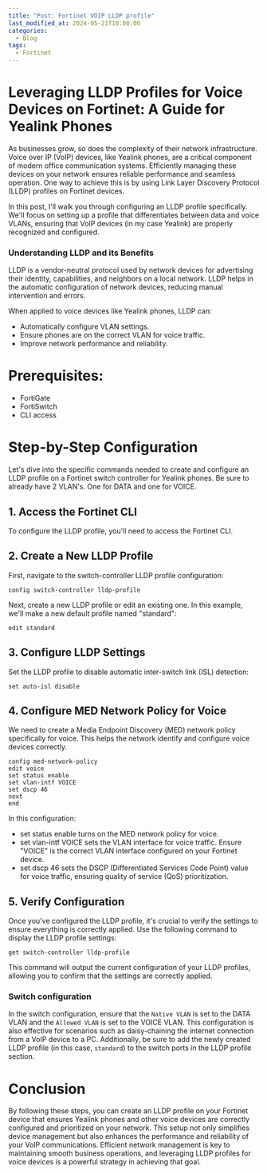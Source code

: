 ```yaml
---
title: "Post: Fortinet VOIP LLDP profile"
last_modified_at: 2024-05-21T10:00:00
categories:
  - Blog
tags:
  - Fortinet
---
```


# Leveraging LLDP Profiles for Voice Devices on Fortinet: A Guide for Yealink Phones

As businesses grow, so does the complexity of their network infrastructure. Voice over IP (VoIP) devices, like Yealink phones, are a critical component of modern office communication systems. Efficiently managing these devices on your network ensures reliable performance and seamless operation. One way to achieve this is by using Link Layer Discovery Protocol (LLDP) profiles on Fortinet devices.

In this post, I'll walk you through configuring an LLDP profile specifically. We'll focus on setting up a profile that differentiates between data and voice VLANs, ensuring that VoIP devices (in my case Yealink) are properly recognized and configured.

### Understanding LLDP and its Benefits

LLDP is a vendor-neutral protocol used by network devices for advertising their identity, capabilities, and neighbors on a local network. LLDP helps in the automatic configuration of network devices, reducing manual intervention and errors.

When applied to voice devices like Yealink phones, LLDP can:
- Automatically configure VLAN settings.
- Ensure phones are on the correct VLAN for voice traffic.
- Improve network performance and reliability.

# Prerequisites:
- FortiGate
- FortiSwitch
- CLI access

# Step-by-Step Configuration

Let's dive into the specific commands needed to create and configure an LLDP profile on a Fortinet switch controller for Yealink phones. Be sure to already have 2 VLAN's. One for DATA and one for VOICE. 

## 1. Access the Fortinet CLI

To configure the LLDP profile, you'll need to access the Fortinet CLI. 

## 2. Create a New LLDP Profile

First, navigate to the switch-controller LLDP profile configuration:

```shell
config switch-controller lldp-profile
```
Next, create a new LLDP profile or edit an existing one. In this example, we'll make a new default profile named "standard":
```shell
edit standard
```

## 3. Configure LLDP Settings
Set the LLDP profile to disable automatic inter-switch link (ISL) detection:
```shell
set auto-isl disable
```
## 4. Configure MED Network Policy for Voice
We need to create a Media Endpoint Discovery (MED) network policy specifically for voice. This helps the network identify and configure voice devices correctly.
```shell
config med-network-policy
edit voice
set status enable
set vlan-intf VOICE
set dscp 46
next
end
```

In this configuration: 
- set status enable turns on the MED network policy for voice.
- set vlan-intf VOICE sets the VLAN interface for voice traffic. Ensure "VOICE" is the correct VLAN interface configured on your Fortinet device.
- set dscp 46 sets the DSCP (Differentiated Services Code Point) value for voice traffic, ensuring quality of service (QoS) prioritization.

## 5. Verify Configuration
Once you've configured the LLDP profile, it's crucial to verify the settings to ensure everything is correctly applied. Use the following command to display the LLDP profile settings:
```shell
get switch-controller lldp-profile
```
This command will output the current configuration of your LLDP profiles, allowing you to confirm that the settings are correctly applied.

### Switch configuration
In the switch configuration, ensure that the `Native VLAN` is set to the DATA VLAN and the `Allowed VLAN` is set to the VOICE VLAN. This configuration is also effective for scenarios such as daisy-chaining the internet connection from a VoIP device to a PC. Additionally, be sure to add the newly created LLDP profile (in this case, `standard`) to the switch ports in the LLDP profile section.



# Conclusion
By following these steps, you can create an LLDP profile on your Fortinet device that ensures Yealink phones and other voice devices are correctly configured and prioritized on your network. This setup not only simplifies device management but also enhances the performance and reliability of your VoIP communications. Efficient network management is key to maintaining smooth business operations, and leveraging LLDP profiles for voice devices is a powerful strategy in achieving that goal. 
